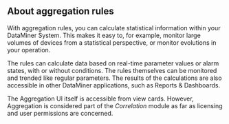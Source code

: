 ## About aggregation rules

With aggregation rules, you can calculate statistical information within your DataMiner System. This makes it easy to, for example, monitor large volumes of devices from a statistical perspective, or monitor evolutions in your operation.

The rules can calculate data based on real-time parameter values or alarm states, with or without conditions. The rules themselves can be monitored and trended like regular parameters. The results of the calculations are also accessible in other DataMiner applications, such as Reports & Dashboards.

The Aggregation UI itself is accessible from view cards. However, Aggregation is considered part of the *Correlation* module as far as licensing and user permissions are concerned.
